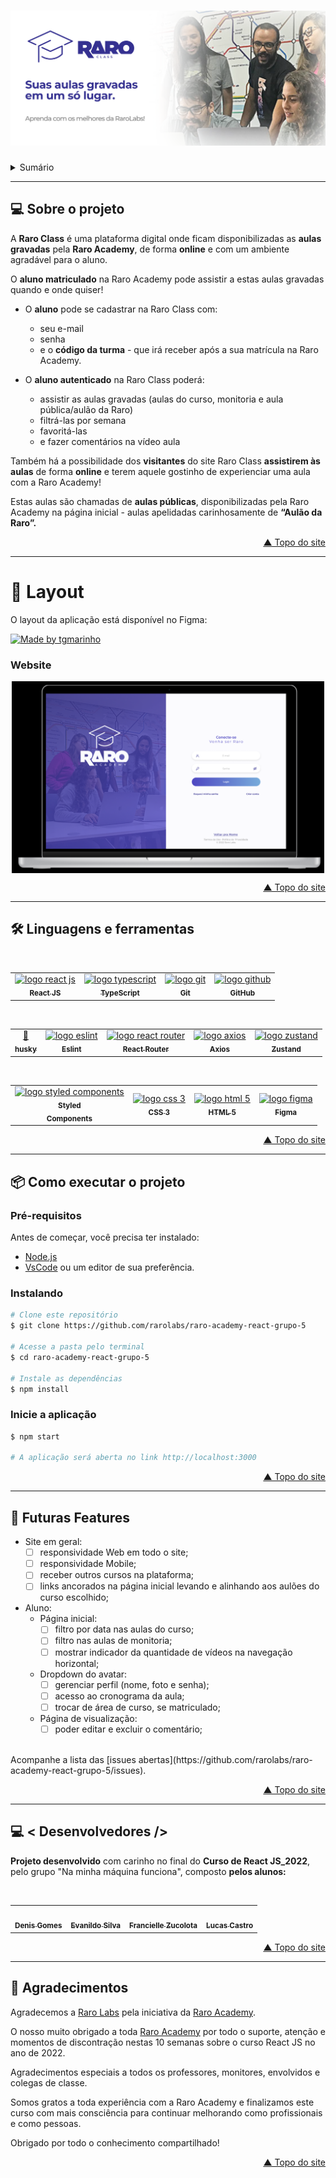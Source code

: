 <!-- Topo do Readme -->
<div id="top"></div>
<!--Banner do site Raro Class-->
<h1 align="center">
    <img src="./public/assets/art/artBannerReadme.svg" alt="Banner Raro Class/Raro Academy"  />
</h1>

<!-- Sumário / Âncora -->
<details>
  <summary>Sumário</summary>
  <ol style='list-style: disc;'>
    <li>
     <a href="#sobre-o-projeto">💻 Sobre o projeto</a>
    </li>
    <li>
      <a href="#layout">🎨 Layout</a>
    </li>
    <li>
      <a href="#linguagens-e-ferramentas">🛠 Linguagens e Ferramentas</a>
    </li>
    </ul>
    <li>
      <a href="#como-executar-o-projeto">📦 Como executar o projeto</a>
    </li>
    <ul>
      <li>
        <a href="#pré-requisitos">Pré-Requisitos</a>
      </li>
      <li>
        <a href="#instalando">Instalando</a>
      </li>
      <li>
        <a href="#inicie-a-aplicação">Inicie a aplicação</a>
      </li>
    </ul>
    <li>
      <a href="#roadmap">🚀 Futuras Features </a>
    </li>
    <li>
      <a href="#desenvolvedores">💻 < Desenvolvedores /> </a>
    </li>
    <li>
      <a href="#agradecimentos">💙 Agradecimentos</a>
    </li>
  </ol>
</details>
<div id="sobre-o-projeto"></div>

___
<!-- Sobre o projeto Raro Class -->

## 💻 Sobre o projeto

A **Raro Class** é uma plataforma digital onde ficam disponibilizadas as **aulas gravadas** pela **Raro Academy**, de forma **online** e com um ambiente agradável para o aluno.

O **aluno matriculado** na Raro Academy pode assistir a estas aulas gravadas quando e onde quiser!
- O **aluno** pode se cadastrar na Raro Class com:
  - seu e-mail
  - senha
  - e o **código da turma** - que irá receber após a sua matrícula na Raro Academy.

- O **aluno autenticado** na Raro Class poderá:
  - assistir as aulas gravadas (aulas do curso, monitoria e aula pública/aulão da Raro)
  - filtrá-las por semana
  - favoritá-las
  - e fazer comentários na vídeo aula

Também há a possibilidade dos **visitantes** do site Raro Class **assistirem às aulas** de forma **online** e terem aquele gostinho de experienciar uma aula com a Raro Academy!

Estas aulas são chamadas de **aulas públicas**, disponibilizadas pela Raro Academy na página inicial - aulas apelidadas carinhosamente de **“Aulão da Raro”.**

<p align="right"><a href="#top">▲ Topo do site</a></p>
<div id="layout"></div>

___
<!-- Layout -->

# 🎨 Layout

O layout da aplicação está disponível no Figma:

<a href="https://www.figma.com/proto/oa5yvAXVhSfdAtCkrn7MsK/Design-RaroClass?node-id=382%3A2839&scaling=scale-down&page-id=0%3A1" target="_blank" rel="noreferrer">
  <img alt="Made by tgmarinho" src="https://img.shields.io/badge/Acessar%20Layout%20-Figma-%2304D361">
</a>


### Website

<p align="center" style="display: flex; align-items: flex-start; justify-content: center;">
  <img alt="Imagem da tela de login do site Raro Class" src="./public/assets/art/screenshotLogin.png" width="500px">

  <!--<img alt="Imagem da página inicial da Raro Class" src="./assets/sucesso-web.svg" width="400px">-->
</p>


<p align="right"><a href="#top">▲ Topo do site</a></p>
<div id="linguagens-e-ferramentas"></div>

___
<!-- Linguagens e ferramentas -->

## 🛠 Linguagens e ferramentas

<br/>
<table>
  <tr>
    <td align="center"><a href="https://reactjs.org/">
      <img src="https://ionicframework.com/docs/icons/logo-react-icon.png" width="40px;" alt="logo react js"/>
      <br />
      <sub>
        <b>React JS</b>
      </sub>
      </a>
    </td>
    <td align="center"><a href="https://www.typescriptlang.org/">
      <img src="https://upload.wikimedia.org/wikipedia/commons/thumb/4/4c/Typescript_logo_2020.svg/1024px-Typescript_logo_2020.svg.png" width="40px;" alt="logo typescript"/>
      <br />
      <sub>
        <b>TypeScript</b>
      </sub>
      </a>
    </td>
    <td align="center"><a href="https://git-scm.com/">
      <img src="https://3.bp.blogspot.com/-xhNpNJJyQhk/XIe4GY78RQI/AAAAAAAAItc/ouueFUj2Hqo5dntmnKqEaBJR4KQ4Q2K3ACK4BGAYYCw/s1600/logo%2Bgit%2Bicon.png" width="40px;" alt="logo git"/>
      <br />
      <sub>
        <b>Git</b>
      </sub>
      </a>
    </td>
    <td align="center"><a href="https://github.com/">
      <img src="https://icones.pro/wp-content/uploads/2021/06/icone-github-noir.png" width="40px;" alt="logo github"/>
      <br />
      <sub>
        <b>GitHub</b>
      </sub>
      </a>
    </td>
  </tr>
  </table>
  <br/>
  <table>
  <tr>
    <td align="center">
      <a href="https://typicode.github.io/husky/#/">🐶<br />
        <sub>
          <b>husky</b>
        </sub>
      </a>
    </td>
    <td align="center"><a href="https://eslint.org/">
      <img  src="https://d33wubrfki0l68.cloudfront.net/204482ca413433c80cd14fe369e2181dd97a2a40/092e2/assets/img/logo.svg" width="30px;" alt="logo eslint"/>
      <br />
      <sub>
        <b>Eslint</b>
      </sub>
      </a>
    </td>
    <td align="center"><a href="https://v5.reactrouter.com/web/guides/quick-start">
      <img src="https://iconape.com/wp-content/files/sm/371377/svg/371377.svg" width="40px;" alt="logo react router"/>
      <br />
      <sub>
        <b>React Router</b>
      </sub>
      </a>
    </td>
    <td align="center"><a href="https://axios-http.com/ptbr/">
      <img src="https://upload.wikimedia.org/wikipedia/commons/thumb/d/d1/Axios_%28computer_library%29_logo.svg/1280px-Axios_%28computer_library%29_logo.svg.png" width="65px;" alt="logo axios"/>
      <br />
      <sub>
        <b>Axios</b>
      </sub>
      </a>
    </td>
  <td align="center"><a href="https://zustand.surge.sh/">
      <img src="https://repository-images.githubusercontent.com/180328715/fca49300-e7f1-11ea-9f51-cfd949b31560" width="50px;" alt="logo zustand"/>
    <br />
    <sub>
      <b>Zustand</b>
    </sub>
    </a>
    </td>
  </tr>
</table>
<br/>
<table border-style="none">
  <tr>
    <td align="center"><a href="https://styled-components.com/">
      <img src="https://miro.medium.com/max/318/1*7jRD5QhgARucFKvRHFxpOg.png" width="50px;" alt="logo styled components"/>
      <br />
      <sub>
        <b>Styled<br/>Components</b>
      </sub>
      </a>
    </td>
    <td align="center"><a href="https://www.w3schools.com/css/">
      <img src="https://upload.wikimedia.org/wikipedia/commons/thumb/3/3d/CSS.3.svg/1200px-CSS.3.svg.png" width="30px;" alt="logo css 3"/>
      <br />
      <sub>
        <b>CSS 3</b>
      </sub>
      </a>
    </td>
    <td align="center"><a href="https://www.w3schools.com/html/">
      <img src="https://i.stack.imgur.com/PgcSR.png" width="40px;" alt="logo html 5"/><br />
      <sub>
        <b>HTML 5</b>
      </sub>
      </a>
    </td>
    <td align="center"><a href="https://www.figma.com/">
      <img src="https://user-images.githubusercontent.com/11142312/166157032-4380b84e-14a5-4670-8b61-b6c2709f45db.png" width="25px;" alt="logo figma"/>
      <br />
      <sub>
        <b>Figma</b>
      </sub>
      </a>
    </td>
  </tr>
</table>

<p align="right"><a href="#top">▲ Topo do site</a></p>
<div id="como-executar-o-projeto"></div>

___
<!-- Como executar o projeto -->

## 📦 Como executar o projeto

### Pré-requisitos
Antes de começar, você precisa ter instalado:
- [Node.js](https://nodejs.org/en/)
- [VsCode](https://code.visualstudio.com/) ou um editor de sua preferência.

### Instalando
```bash
# Clone este repositório
$ git clone https://github.com/rarolabs/raro-academy-react-grupo-5

# Acesse a pasta pelo terminal
$ cd raro-academy-react-grupo-5

# Instale as dependências
$ npm install
```

### Inicie a aplicação
```bash
$ npm start

# A aplicação será aberta no link http://localhost:3000
```
<p align="right"><a href="#top">▲ Topo do site</a></p>
<div id="roadmap"></div>

___
<!-- Roadmap/Melhorias -->

## 🚀 Futuras Features
- Site em geral:
  - [ ] responsividade Web em todo o site;
  - [ ] responsividade Mobile;
  - [ ] receber outros cursos na plataforma;
  - [ ] links ancorados na página inicial levando e alinhando aos aulões do curso escolhido;

- Aluno:
  - Página inicial:
      - [ ] filtro por data nas aulas do curso;
      - [ ] filtro nas aulas de monitoria;
      - [ ] mostrar indicador da quantidade de vídeos na navegação horizontal;
  - Dropdown do avatar:
      - [ ] gerenciar perfil (nome, foto e senha);
      - [ ] acesso ao cronograma da aula;
      - [ ] trocar de área de curso, se matriculado;
  - Página de visualização:
      - [ ] poder editar e excluir o comentário;   
      
<br/>
Acompanhe a lista das [issues abertas](https://github.com/rarolabs/raro-academy-react-grupo-5/issues).

<p align="right"><a href="#top">▲ Topo do site</a></p>
<div id="desenvolvedores"></div>

___
<!-- Desenvolvedores -->

## 💻 < Desenvolvedores />

**Projeto desenvolvido** com carinho no final do **Curso de React JS_2022**, pelo grupo  "Na minha máquina funciona", composto **pelos alunos:**

<br/>
<table align="center" border-style="none">
  <tr>
    <td align="center"><a href="https://github.com/Denis-araujo"><img src="https://avatars.githubusercontent.com/u/59769961?v=4" width="100px;" alt=""/><br /><sub><b>Denis Gomes</b></sub></a></td>
    <td align="center"><a href="https://github.com/Evanildo-Silva"><img src="https://avatars.githubusercontent.com/u/98241842?v=4" width="100px;" alt=""/><br /><sub><b>Evanildo Silva</b></sub></a></td>
    <td align="center"><a href="https://github.com/franzitaz"><img src="https://avatars.githubusercontent.com/u/11142312?v=4" width="100px;" alt=""/><br /><sub><b>Francielle Zucolota</b></sub></a></td>
    <td align="center"><a href="https://github.com/lcastrof"><img src="https://avatars.githubusercontent.com/u/52727513?v=4" width="100px;" alt=""/><br /><sub><b>Lucas Castro</b></sub></a></td>
  </tr>
</table>

<p align="right"><a href="#top">▲ Topo do site</a></p>
<div id="agradecimentos"></div>

___
<!-- Agradecimentos -->

## 💙 Agradecimentos

Agradecemos a [Raro Labs](https://rarolabs.com.br/) pela iniciativa da [Raro Academy](https://www.raroacademy.com.br/).

O nosso muito obrigado a toda [Raro Academy](https://www.raroacademy.com.br/) por todo o suporte, atenção e momentos de discontração nestas 10 semanas sobre o curso React JS no ano de 2022.

Agradecimentos especiais a todos os professores, monitores, envolvidos e colegas de classe.

Somos gratos a toda experiência com a Raro Academy e finalizamos este curso com mais consciência para continuar melhorando como profissionais e como pessoas.

Obrigado por todo o conhecimento compartilhado!

<p align="right"><a href="#top">▲ Topo do site</a></p>
